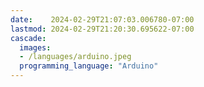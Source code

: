 ```yaml
---
date:    2024-02-29T21:07:03.006780-07:00
lastmod: 2024-02-29T21:20:30.695622-07:00
cascade:
  images:
  - /languages/arduino.jpeg
  programming_language: "Arduino"
---
```

